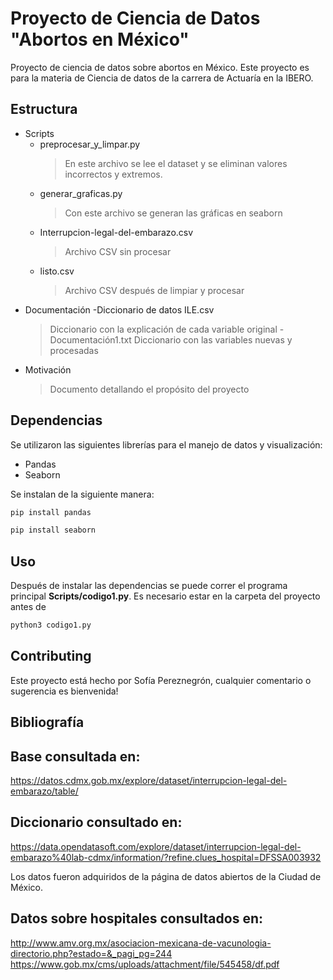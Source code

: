 # Proyecto de Ciencia de Datos "Abortos en México"
Proyecto de ciencia de datos sobre abortos en México.
Este proyecto es para la materia de Ciencia de datos de la carrera de Actuaría en la IBERO.


## Estructura
- Scripts 
  - preprocesar_y_limpar.py
    > En este archivo se lee el dataset y se eliminan valores incorrectos y extremos.
  - generar_graficas.py
    > Con este archivo se generan las gráficas en seaborn
  - Interrupcion-legal-del-embarazo.csv
    > Archivo CSV sin procesar
  - listo.csv
    > Archivo CSV después de limpiar y procesar
- Documentación
  -Diccionario de datos ILE.csv
    > Diccionario con la explicación de cada variable original 
  -Documentación1.txt
    > Diccionario con las variables nuevas y procesadas
- Motivación
  > Documento detallando el propósito del proyecto


## Dependencias
Se utilizaron las siguientes librerías para el manejo de datos y visualización:

- Pandas
- Seaborn

Se instalan de la siguiente manera:

```bash
pip install pandas
```
```bash
pip install seaborn
```


## Uso
Después de instalar las dependencias se puede correr el programa principal **Scripts/codigo1.py**.
Es necesario estar en la carpeta del proyecto antes de 
```python
python3 codigo1.py
```

## Contributing
Este proyecto está hecho por Sofía Pereznegrón, cualquier comentario o sugerencia es bienvenida!

## Bibliografía

## Base consultada en:
https://datos.cdmx.gob.mx/explore/dataset/interrupcion-legal-del-embarazo/table/

## Diccionario consultado en:
https://data.opendatasoft.com/explore/dataset/interrupcion-legal-del-embarazo%40lab-cdmx/information/?refine.clues_hospital=DFSSA003932

Los datos fueron adquiridos de la página de datos abiertos de la Ciudad de México.
## Datos sobre hospitales consultados en:
http://www.amv.org.mx/asociacion-mexicana-de-vacunologia-directorio.php?estado=&_pagi_pg=244
https://www.gob.mx/cms/uploads/attachment/file/545458/df.pdf
